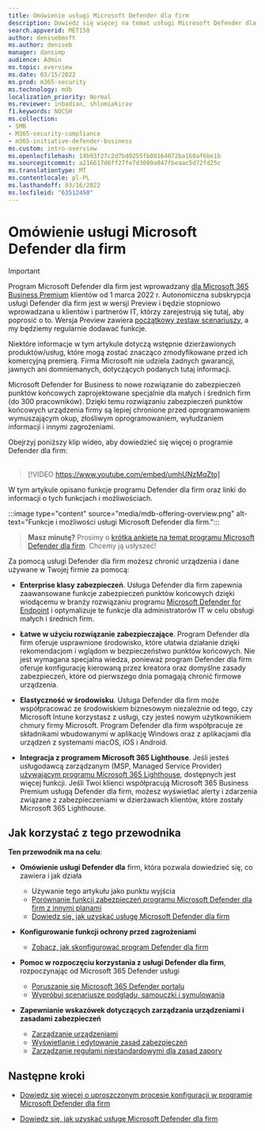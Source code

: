 ```yaml
---
title: Omówienie usługi Microsoft Defender dla firm
description: Dowiedz się więcej na temat usługi Microsoft Defender dla firm, w tym konfiguracji, rozpoczynania pracy i sposobu korzystania z usług
search.appverid: MET150
author: denisebmsft
ms.author: deniseb
manager: dansimp
audience: Admin
ms.topic: overview
ms.date: 03/15/2022
ms.prod: m365-security
ms.technology: mdb
localization_priority: Normal
ms.reviewer: inbadian, shlomiakirav
f1.keywords: NOCSH
ms.collection:
- SMB
- M365-security-compliance
- m365-initiative-defender-business
ms.custom: intro-overview
ms.openlocfilehash: 14b93f27c2d7bd0255fb08164072ba160af6be1b
ms.sourcegitcommit: a216617d6ff27fe7d3089a047fbeaac5d72fd25c
ms.translationtype: MT
ms.contentlocale: pl-PL
ms.lasthandoff: 03/16/2022
ms.locfileid: "63512450"
---
```

# <a name="overview-of-microsoft-defender-for-business"></a>Omówienie usługi Microsoft Defender dla firm

> [!IMPORTANT]
> Program Microsoft Defender dla firm jest wprowadzany [dla Microsoft 365 Business Premium](../../business-premium/index.md) klientów od 1 marca 2022 r. Autonomiczna subskrypcja usługi Defender dla firm jest w wersji Preview i będzie stopniowo wprowadzana u klientów i partnerów IT, [](https://aka.ms/mdb-preview) którzy zarejestrują się tutaj, aby poprosić o to. Wersja Preview zawiera [początkowy zestaw scenariuszy](mdb-tutorials.md#try-these-preview-scenarios), a my będziemy regularnie dodawać funkcje.
> 
> Niektóre informacje w tym artykule dotyczą wstępnie dzierżawionych produktów/usług, które mogą zostać znacząco zmodyfikowane przed ich komercyjną premierą. Firma Microsoft nie udziela żadnych gwarancji, jawnych ani domniemanych, dotyczących podanych tutaj informacji. 

Microsoft Defender for Business to nowe rozwiązanie do zabezpieczeń punktów końcowych zaprojektowane specjalnie dla małych i średnich firm (do 300 pracowników). Dzięki temu rozwiązaniu zabezpieczeń punktów końcowych urządzenia firmy są lepiej chronione przed oprogramowaniem wymuszającym okup, złośliwym oprogramowaniem, wyłudzaniem informacji i innymi zagrożeniami. 

Obejrzyj poniższy klip wideo, aby dowiedzieć się więcej o programie Defender dla firm: <br/><br/>

> [!VIDEO https://www.youtube.com/embed/umhUNzMqZto]

W tym artykule opisano funkcje programu Defender dla firm oraz linki do informacji o tych funkcjach i możliwościach.

:::image type="content" source="media/mdb-offering-overview.png" alt-text="Funkcje i możliwości usługi Microsoft Defender dla firm.":::

>
> **Masz minutę?**
> Prosimy o <a href="https://microsoft.qualtrics.com/jfe/form/SV_0JPjTPHGEWTQr4y" target="_blank">krótką ankietę na temat programu Microsoft Defender dla firm</a>. Chcemy ją usłyszeć!
>

Za pomocą usługi Defender dla firm możesz chronić urządzenia i dane używane w Twojej firmie za pomocą:

- **Enterprise klasy zabezpieczeń**. Usługa Defender dla firm zapewnia zaawansowane funkcje zabezpieczeń punktów końcowych dzięki wiodącemu w branży rozwiązaniu programu [Microsoft Defender for Endpoint](../defender-endpoint/microsoft-defender-endpoint.md) i optymalizuje te funkcje dla administratorów IT w celu obsługi małych i średnich firm.

- **Łatwe w użyciu rozwiązanie zabezpieczające**. Program Defender dla firm oferuje usprawnione środowisko, które ułatwia działanie dzięki rekomendacjom i wglądom w bezpieczeństwo punktów końcowych. Nie jest wymagana specjalna wiedza, ponieważ program Defender dla firm oferuje konfigurację kierowaną przez kreatora oraz domyślne zasady zabezpieczeń, które od pierwszego dnia pomagają chronić firmowe urządzenia.

- **Elastyczność w środowisku**. Usługa Defender dla firm może współpracować ze środowiskiem biznesowym niezależnie od tego, czy Microsoft Intune korzystasz z usługi, czy jesteś nowym użytkownikiem chmury firmy Microsoft. Program Defender dla firm współpracuje ze składnikami wbudowanymi w aplikację Windows oraz z aplikacjami dla urządzeń z systemami macOS, iOS i Android.

- **Integracja z programem Microsoft 365 Lighthouse**. Jeśli jesteś usługodawcą zarządzanym (MSP, Managed Service Provider) [używającym programu Microsoft 365 Lighthouse](../../lighthouse/m365-lighthouse-overview.md), dostępnych jest więcej funkcji. Jeśli Twoi klienci współpracują Microsoft 365 Business Premium usługą Defender dla firm, możesz wyświetlać alerty i zdarzenia związane z zabezpieczeniami w dzierżawach klientów, które zostały Microsoft 365 Lighthouse.

## <a name="how-to-use-this-guide"></a>Jak korzystać z tego przewodnika

**Ten przewodnik ma na celu**:

- **Omówienie usługi Defender dla** firm, która pozwala dowiedzieć się, co zawiera i jak działa
   - Używanie tego artykułu jako punktu wyjścia
   - [Porównanie funkcji zabezpieczeń programu Microsoft Defender dla firm z innymi planami](compare-mdb-m365-plans.md) 
   - [Dowiedz się, jak uzyskać usługę Microsoft Defender dla firm](get-defender-business.md)

- **Konfigurowanie funkcji ochrony przed zagrożeniami** 
   - [Zobacz, jak skonfigurować program Defender dla firm](mdb-setup-configuration.md)

- **Pomoc w rozpoczęciu korzystania z usługi Defender dla firm**, rozpoczynając od Microsoft 365 Defender usługi 
   - [Poruszanie się Microsoft 365 Defender portalu](mdb-get-started.md)
   - [Wypróbuj scenariusze podglądu, samouczki i symulowania](mdb-tutorials.md)

- **Zapewnianie wskazówek dotyczących zarządzania urządzeniami i zasadami zabezpieczeń**
   - [Zarządzanie urządzeniami](mdb-manage-devices.md)
   - [Wyświetlanie i edytowanie zasad zabezpieczeń](mdb-view-edit-policies.md)
   - [Zarządzanie regułami niestandardowymi dla zasad zapory](mdb-custom-rules-firewall.md)  

## <a name="next-steps"></a>Następne kroki

- [Dowiedz się więcej o uproszczonym procesie konfiguracji w programie Microsoft Defender dla firm](mdb-simplified-configuration.md)

- [Dowiedz się, jak uzyskać usługę Microsoft Defender dla firm](get-defender-business.md)
